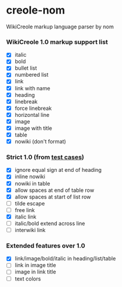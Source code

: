 # creole-nom
WikiCreole markup language parser by nom

### WikiCreole 1.0 markup support list
 - [x] italic
 - [x] bold
 - [x] bullet list
 - [x] numbered list
 - [x] link
 - [x] link with name
 - [x] heading
 - [x] linebreak
 - [x] force linebreak
 - [x] horizontal line
 - [x] image
 - [x] image with title
 - [x] table
 - [x] nowiki (don't format)

### Strict 1.0 (from [test cases](http://www.wikicreole.org/wiki/Creole1.0TestCases))
 - [x] ignore equal sign at end of heading
 - [x] inline nowiki
 - [x] nowiki in table
 - [x] allow spaces at end of table row
 - [x] allow spaces at start of list row
 - [ ] tilde escape
 - [ ] free link
 - [x] italic link
 - [ ] italic/bold extend across line
 - [ ] interwiki link

### Extended features over 1.0
 - [x] link/image/bold/italic in heading/list/table
 - [ ] link in image title
 - [ ] image in link title
 - [ ] text colors